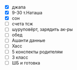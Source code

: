 - [x] джапа
- [x] 9-30 т.Наташа
- [x] сон
- [ ] счета тсж
- [ ] шуруповёрт, зарядить ак-ры
- [ ] обед
- [ ] Ашанти данные
- [ ] Хасс
- [ ] 5 конспекты родителям
- [ ] 3 класс
- [ ] ШБ и готовка

